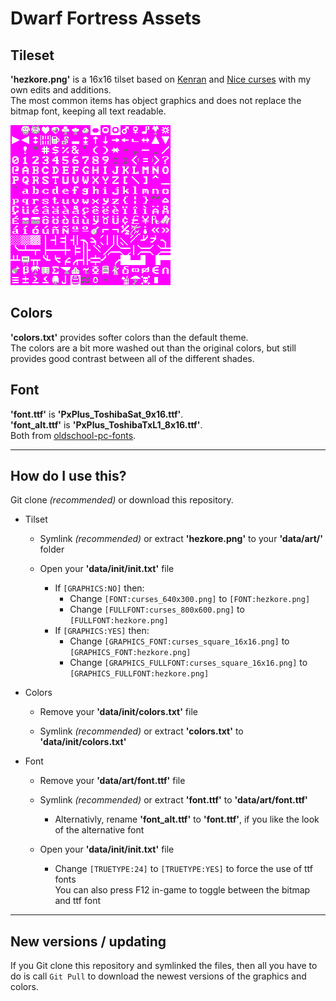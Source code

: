# Dwarf Fortress Assets

## Tileset
**'hezkore.png'** is a 16x16 tilset based on [Kenran](http://dwarffortresswiki.org/index.php/File:Kenran.png) and [Nice curses](http://dwarffortresswiki.org/index.php/File:Nice_curses_12x12.png) with my own edits and additions.\
The most common items has object graphics and does not replace the bitmap font, keeping all text readable.

![tileset preview](https://github.com/Hezkore/Dwarf-Fortress-Assets/blob/master/hezkore.png?raw=true)

## Colors
**'colors.txt'** provides softer colors than the default theme. \
The colors are a bit more washed out than the original colors, but still provides good contrast between all of the different shades.

## Font
**'font.ttf'** is **'PxPlus_ToshibaSat_9x16.ttf'**.\
**'font_alt.ttf'** is  **'PxPlus_ToshibaTxL1_8x16.ttf'**.\
Both from [oldschool-pc-fonts](https://int10h.org/oldschool-pc-fonts/fontlist/).

---

## How do I use this?
Git clone *(recommended)* or download this repository.
* Tilset
	* Symlink *(recommended)* or extract **'hezkore.png'** to your **'data/art/'** folder
	
	* Open your **'data/init/init.txt'** file
		* If `[GRAPHICS:NO]` then:
			* Change `[FONT:curses_640x300.png]` to `[FONT:hezkore.png]`
			* Change `[FULLFONT:curses_800x600.png]` to `[FULLFONT:hezkore.png]`
		* If `[GRAPHICS:YES]` then:
			* Change `[GRAPHICS_FONT:curses_square_16x16.png]` to `[GRAPHICS_FONT:hezkore.png]`
			* Change `[GRAPHICS_FULLFONT:curses_square_16x16.png]` to `[GRAPHICS_FULLFONT:hezkore.png]`

* Colors
	* Remove your **'data/init/colors.txt'** file
	
	* Symlink *(recommended)* or extract **'colors.txt'** to **'data/init/colors.txt'**


* Font
	* Remove your **'data/art/font.ttf'** file

	* Symlink *(recommended)* or extract **'font.ttf'** to **'data/art/font.ttf'**
		* Alternativly, rename **'font_alt.ttf'** to **'font.ttf'**, if you like the look of the alternative font
	
	* Open your **'data/init/init.txt'** file
		* Change `[TRUETYPE:24]` to `[TRUETYPE:YES]` to force the use of ttf fonts\
		You can also press F12 in-game to toggle between the bitmap and ttf font

---

## New versions / updating
If you Git clone this repository and symlinked the files, then all you have to do is call `Git Pull` to download the newest versions of the graphics and colors.
